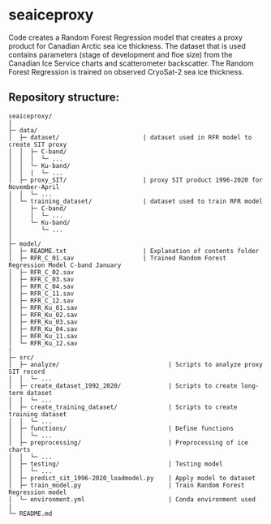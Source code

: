 # seaiceproxy

Code creates a Random Forest Regression model that creates a proxy product for Canadian Arctic sea ice thickness. The dataset that is used contains parameters (stage of development and floe size) from the Canadian Ice Service charts and scatterometer backscatter. The Random Forest Regression is trained on observed CryoSat-2 sea ice thickness. 

## Repository structure:
```
seaiceproxy/
│
├─ data/
│  ├─ dataset/                       | dataset used in RFR model to create SIT proxy
│  │  ├─ C-band/
│  │  |  └─ ...
│  │  └─ Ku-band/
│  │  |  └─ ...
│  ├─ proxy_SIT/                     | proxy SIT product 1996-2020 for November-April
│  │  └─ ...
│  └─ training_dataset/              | dataset used to train RFR model
│     ├─ C-band/
│     |  └─ ...
│     └─ Ku-band/
│        └─ ...
│
├─ model/
│  ├─ README.txt                     | Explanation of contents folder
│  ├─ RFR_C_01.sav                   | Trained Random Forest Regression Model C-band January
│  ├─ RFR_C_02.sav		
│  ├─ RFR_C_03.sav		
│  ├─ RFR_C_04.sav		
│  ├─ RFR_C_11.sav		
│  ├─ RFR_C_12.sav		
│  ├─ RFR_Ku_01.sav		
│  ├─ RFR_Ku_02.sav		
│  ├─ RFR_Ku_03.sav		
│  ├─ RFR_Ku_04.sav		
│  ├─ RFR_Ku_11.sav		
│  └─ RFR_Ku_12.sav		
|
├─ src/
│  ├─ analyze/                              | Scripts to analyze proxy SIT record
│  │  └─ ...
│  ├─ create_dataset_1992_2020/             | Scripts to create long-term dataset
│  │  └─ ...
│  ├─ create_training_dataset/              | Scripts to create training dataset
│  │  └─ ...
│  ├─ functions/                            | Define functions
│  │  └─ ...
│  ├─ preprocessing/                        | Preprocessing of ice charts
│  │  └─ ...
│  ├─ testing/                              | Testing model
│  │  └─ ...
│  ├─ predict_sit_1996-2020_loadmodel.py    | Apply model to dataset
│  ├─ train_model.py                        | Train Random Forest Regression model
│  └─ environment.yml                       | Conda environment used
|
└─ README.md

```
